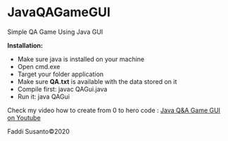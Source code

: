 # JavaQAGameGUI

Simple QA Game Using Java GUI 

<b>Installation:</b>
<ul>
  <li>Make sure java is installed on your machine</li>
  <li>Open cmd.exe</li>
  <li>Target your folder application</li>
  <li>Make sure <b>QA.txt</b> is available with the data stored on it</li>
  <li>Compile first: javac QAGui.java</li>
  <li>Run it: java QAGui</li>
</ul>

Check my video how to create from 0 to hero code : <a href="https://youtu.be/gf2jXt6bRHA">Java Q&A Game GUI on Youtube</a>

Faddi Susanto&copy;2020
